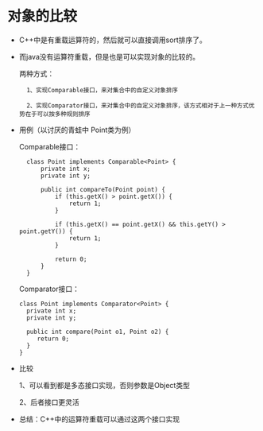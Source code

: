 # 对象的比较

- C++中是有重载运算符的，然后就可以直接调用sort排序了。

- 而java没有运算符重载，但是也是可以实现对象的比较的。

    两种方式：
        
        1、实现Comparable接口，来对集合中的自定义对象排序
        
        2、实现Comparator接口，来对集合中的自定义对象排序，该方式相对于上一种方式优势在于可以按多种规则排序
        
- 用例（以讨厌的青蛙中 Point类为例）

     Comparable接口：
     
        class Point implements Comparable<Point> {
            private int x;
            private int y;
        
            public int compareTo(Point point) {
                if (this.getX() > point.getX()) {
                    return 1;
                }
        
                if (this.getX() == point.getX() && this.getY() > point.getY()) {
                    return 1;
                }
        
                return 0;
            }
        }
     
   Comparator接口：
     
      class Point implements Comparator<Point> {
        private int x;
        private int y;

        public int compare(Point o1, Point o2) {
           return 0;
        }
      }
        
- 比较

    1、可以看到都是多态接口实现，否则参数是Object类型
    
    2、后者接口更灵活
    

- 总结：C++中的运算符重载可以通过这两个接口实现
